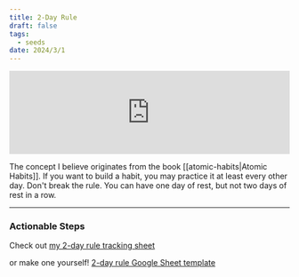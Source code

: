 ```yaml
---
title: 2-Day Rule
draft: false
tags:
  - seeds
date: 2024/3/1
---
```

<iframe width="100%"  src="https://www.youtube.com/embed/bfLHTLQZ5nc?si=p0nE91MJdHIkMpCt" title="YouTube video player" frameborder="0" allow="accelerometer; autoplay; clipboard-write; encrypted-media; gyroscope; picture-in-picture; web-share" allowfullscreen></iframe>

The concept I believe originates from the book [[atomic-habits|Atomic Habits]]. If you want to build a habit, you may practice it at least every other day. Don't break the rule. You can have one day of rest, but not two days of rest in a row.

---
### Actionable Steps

Check out [my 2-day rule tracking sheet](https://docs.google.com/spreadsheets/d/1LrsYXT4Aqw9dFJnd7pIZJyr2uat9qCTUWCvkW1kfpLo/edit#gid=1431949665) 

or make one yourself! [2-day rule Google Sheet template](https://docs.google.com/spreadsheets/d/104kbNn4gnWs7iWI0zmtyvGeXOLGzortO2lfCO2UCsZk/copy)